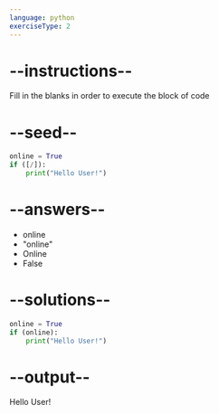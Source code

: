 ```yaml
---
language: python
exerciseType: 2
---
```


# --instructions--

Fill in the blanks in order to execute the block of code

# --seed--

```python
online = True
if ([/]):
    print("Hello User!")
```

# --answers--

- online
- "online"
- Online
- False

# --solutions--

```python
online = True
if (online):
    print("Hello User!")
```

# --output--

Hello User!
